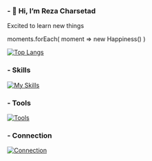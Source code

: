 ### - 👋 Hi, I’m Reza Charsetad

Excited to learn new things

moments.forEach(
       moment => new Happiness()
)

[![Top Langs](https://github-readme-stats.vercel.app/api/top-langs/?username=PatrochR&theme=tokyonight)](https://github.com/anuraghazra/github-readme-stats)

<!---
PatrochR/PatrochR is a ✨ special ✨ repository because its `README.md` (this file) appears on your GitHub profile.
You can click the Preview link to take a look at your changes.
--->

### - Skills


[![My Skills](https://skillicons.dev/icons?i=cs,dotnet,bootstrap,github,html,css,js&perline=5)](https://skillicons.dev)

### - Tools

[![Tools](https://skillicons.dev/icons?i=visualstudio,vscode,sqlite,postman&perline=5)](https://skillicons.dev)

### - Connection

[![Connection](https://skillicons.dev/icons?i=discord,instagram&perline=5)](https://skillicons.dev)
